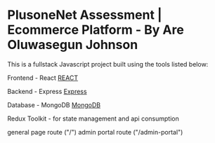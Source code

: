 # PlusoneNet Assessment | Ecommerce Platform - By Are Oluwasegun Johnson

This is a fullstack Javascript project built using the tools listed below:

Frontend - React [REACT](https://www.google.com/url?sa=i&url=https%3A%2F%2Fworldvectorlogo.com%2Flogo%2Freact-2&psig=AOvVaw1WCev-GpkcTS8At5wJ0sdK&ust=1718644082886000&source=images&cd=vfe&opi=89978449&ved=0CBEQjRxqFwoTCLjYoqLO4IYDFQAAAAAdAAAAABAE)

Backend - Express [Express](https://www.google.com/url?sa=i&url=https%3A%2F%2Ficonduck.com%2Ficons%2F94286%2Fexpress&psig=AOvVaw0rv038qMpFDQVV8rZZgxLR&ust=1718644149243000&source=images&cd=vfe&opi=89978449&ved=0CBEQjRxqFwoTCJC8tMHO4IYDFQAAAAAdAAAAABAZ)

Database - MongoDB [MongoDB](https://www.google.com/url?sa=i&url=https%3A%2F%2Fcommons.wikimedia.org%2Fwiki%2FFile%3AMongoDB_Logo.svg&psig=AOvVaw1p0XJ4HGwE3k3YK8Zys5Oh&ust=1718644205917000&source=images&cd=vfe&opi=89978449&ved=0CBEQjRxqFwoTCMi-59zO4IYDFQAAAAAdAAAAABAE)

Redux Toolkit - for state management and api consumption

general page route ("/")
admin portal route ("/admin-portal")
